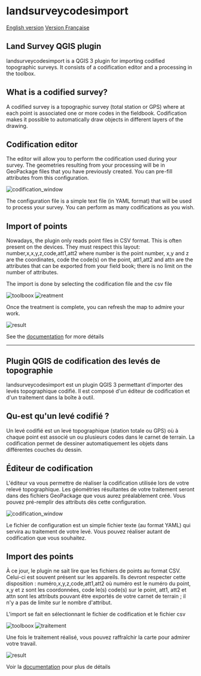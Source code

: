 # landsurveycodesimport

[English version](#EN)
[Version Française](#FR)

<a name="EN"></a>
## Land Survey QGIS plugin

landsurveycodesimport is a QGIS 3 plugin for importing codified topographic surveys. It consists of a codification editor and a processing in the toolbox.

## What is a codified survey?

A codified survey is a topographic survey (total station or GPS) where at each point is associated one or more codes in the fieldbook. Codification makes it possible to automatically draw objects in different layers of the drawing.

## Codification editor

The editor will allow you to perform the codification used during your survey. The geometries resulting from your processing will be in GeoPackage files that you have previously created. You can pre-fill attributes from this configuration.

![codification_window](./help/source/_static/codification.png)

The configuration file is a simple text file (in YAML format) that will be used to process your survey. You can perform as many codifications as you wish.

## Import of points

Nowadays, the plugin only reads point files in CSV format. This is often present on the devices. They must respect this layout: number,x,x,y,z,code,att1,att2 where number is the point number, x,y and z are the coordinates, code the code(s) on the point, att1,att2 and attn are the attributes that can be exported from your field book; there is no limit on the number of attributes.

The import is done by selecting the codification file and the csv file

![toolboox](./help/source/_static/processing.png)
![reatment](./help/source/_static/processing1.png)

Once the treatment is complete, you can refresh the map to admire your work.

![result](./help/source/_static/result.png)

See the [documentation](https://htmlpreview.github.io/?https://github.com/Oslandia/landsurveycodesimport/blob/master/help/html/en/html/index.html) for more détails

___
<a name="FR"></a>
## Plugin QGIS de codification des levés de topographie
landsurveycodesimport est un plugin QGIS 3 permettant d'importer des levés topographique codifié. Il est composé d'un éditeur de codification et d'un traitement dans la boîte à outil.

## Qu-est qu'un levé codifié ?

Un levé codifié est un levé topographique (station totale ou GPS) où à chaque point est associé un ou plusieurs codes dans le carnet de terrain. La codification permet de dessiner automatiquement les objets dans différentes couches du dessin.

## Éditeur de codification

L'éditeur va vous permettre de réaliser la codification utilisée lors de votre relevé topographique. Les géométries résultantes de votre traitement seront dans des fichiers GeoPackage que vous aurez préalablement créé. Vous pouvez pré-remplir des attributs dès cette configuration.

![codification_window](./help/source/_static/codification.png)

Le fichier de configuration est un simple fichier texte (au format YAML) qui servira au traitement de votre levé. Vous pouvez réaliser autant de codification que vous souhaitez.

## Import des points

À ce jour, le plugin ne sait lire que les fichiers de points au format CSV. Celui-ci est souvent présent sur les appareils. Ils devront respecter cette disposition : numéro,x,y,z,code,att1,att2 où numéro est le numéro du point, x,y et z sont les coordonnées, code le(s) code(s) sur le point, att1, att2 et attn sont les attributs pouvant être exportés de votre carnet de terrain ; il n'y a pas de limite sur le nombre d'attribut.

L'import se fait en sélectionnant le fichier de codification et le fichier csv

![toolboox](./help/source/_static/processing.png)
![traitement](./help/source/_static/processing1.png)

Une fois le traitement réalisé, vous pouvez raffraîchir la carte pour admirer votre travail.

![result](./help/source/_static/result.png)

Voir la [documentation](https://htmlpreview.github.io/?https://github.com/Oslandia/landsurveycodesimport/blob/master/help/htmlfr/html/index.html) pour plus de détails
